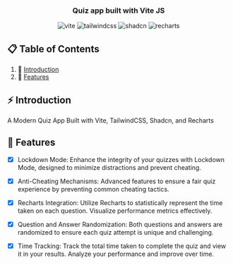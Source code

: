 <h3 align="center">Quiz app built with Vite JS</h3>

<div align="center">
  <img src="https://img.shields.io/badge/-Vite_JS-black?style=for-the-badge&logoColor=white&logo=vite&color=646CFF" alt="vite" />
  <img src="https://img.shields.io/badge/-Tailwind_CSS-black?style=for-the-badge&logoColor=white&logo=tailwindcss&color=06B6D4" alt="tailwindcss" />
  <img src="https://img.shields.io/badge/-Shadcn-black?style=for-the-badge&logoColor=white&logo=shadcn&color=000000" alt="shadcn" />
  <img src="https://img.shields.io/badge/-Recharts-black?style=for-the-badge&logoColor=white&logo=recharts&color=E95B5B" alt="recharts" />
</div>

## 📋 <a name="table">Table of Contents</a>

1. 🤖 [Introduction](#introduction)
2. 🚀 [Features](#features)

## <a name="introduction">⚡ Introduction</a>
A Modern Quiz App Built with Vite, TailwindCSS, Shadcn, and Recharts

## <a name="features">🚀 Features</a>

- [x] Lockdown Mode: Enhance the integrity of your quizzes with Lockdown Mode, designed to minimize distractions and prevent cheating.

- [x] Anti-Cheating Mechanisms: Advanced features to ensure a fair quiz experience by preventing common cheating tactics.

- [x] Recharts Integration: Utilize Recharts to statistically represent the time taken on each question. Visualize performance metrics effectively.

- [x] Question and Answer Randomization: Both questions and answers are randomized to ensure each quiz attempt is unique and challenging.

- [x] Time Tracking: Track the total time taken to complete the quiz and view it in your results. Analyze your performance and improve over time.

